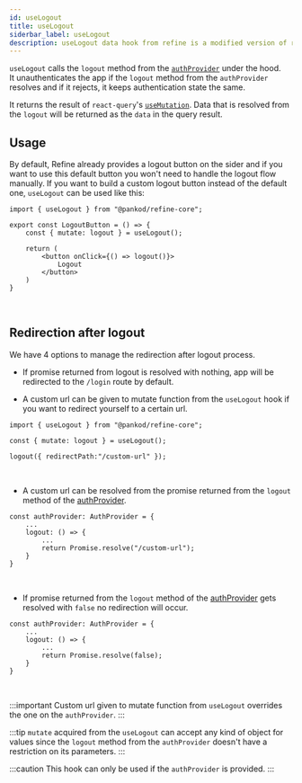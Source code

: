 ```yaml
---
id: useLogout
title: useLogout
siderbar_label: useLogout
description: useLogout data hook from refine is a modified version of react-query's useMutation for unauthentication.
---
```


`useLogout` calls the `logout` method from the [`authProvider`](/core/providers/auth-provider.md) under the hood.  
It unauthenticates the app if the `logout` method from the `authProvider` resolves and if it rejects, it keeps authentication state the same.

It returns the result of `react-query`'s [`useMutation`](https://react-query.tanstack.com/reference/useMutation). 
Data that is resolved from the `logout` will be returned as the `data` in the query result.

## Usage
By default, Refine already provides a logout button on the sider and if you want to use this default button you won't need to handle the logout flow manually. 
If you want to build a custom logout button instead of the default one, `useLogout` can be used like this:

```tsx title="components/customLogoutButton"
import { useLogout } from "@pankod/refine-core";

export const LogoutButton = () => {
    const { mutate: logout } = useLogout();

    return (
        <button onClick={() => logout()}>
            Logout
        </button>
    )
}
```
<br/>

## Redirection after logout

We have 4 options to manage the redirection after logout process.

- If promise returned from logout is resolved with nothing, app will be redirected to the `/login` route by default. 

- A custom url can be given to mutate function from the `useLogout` hook if you want to redirect yourself to a certain url.

```tsx 
import { useLogout } from "@pankod/refine-core";

const { mutate: logout } = useLogout();

logout({ redirectPath:"/custom-url" });
```

<br/>

- A custom url can be resolved from the promise returned from the `logout` method of the [authProvider](/core/providers/auth-provider.md).

```tsx
const authProvider: AuthProvider = {
    ...
    logout: () => {
        ...
        return Promise.resolve("/custom-url");
    }
}
```
<br/>

- If promise returned from the `logout` method of the [authProvider](/core/providers/auth-provider.md) gets resolved with `false` no redirection will occur.

```tsx
const authProvider: AuthProvider = {
    ...
    logout: () => {
        ...
        return Promise.resolve(false);
    }
}
```

<br/>



:::important 
Custom url given to mutate function from `useLogout` overrides the one on the `authProvider`.
:::

:::tip
`mutate` acquired from the `useLogout` can accept any kind of object for values since the `logout` method from the `authProvider` doesn't have a restriction on its parameters.
:::

:::caution
This hook can only be used if the `authProvider` is provided.
:::

